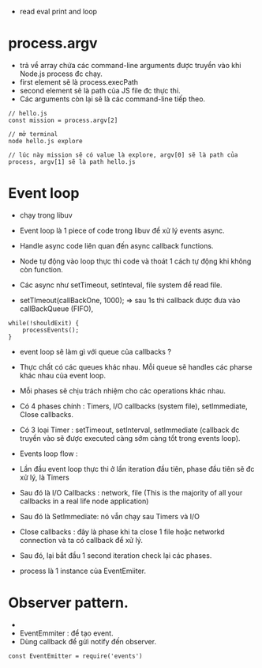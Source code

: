 - read eval print and loop

# process.argv 
- trả về array chứa các command-line arguments được truyền vào khi Node.js process đc chạy.
- first element sẽ là process.execPath 
- second element sẽ là path của JS file đc thực thi. 
- Các arguments còn lại sẽ là các command-line tiếp theo.

```
// hello.js
const mission = process.argv[2]

// mở terminal 
node hello.js explore

// lúc này mission sẽ có value là explore, argv[0] sẽ là path của process, argv[1] sẽ là path hello.js

```

# Event loop
- chạy trong libuv
- Event loop là 1 piece of code trong libuv để xử lý events async.
- Handle async code liên quan đến async callback functions.
- Node tự động vào loop thực thi code và thoát 1 cách tự động khi không còn function.
- Các async như setTimeout, setInteval, file system để read file.

- setTImeout(callBackOne, 1000); => sau 1s thì callback được đưa vào callBackQueue (FIFO), 

```
while(!shouldExit) {
    processEvents();
}

```

- event loop sẽ làm gì với queue của callbacks ? 
- Thực chất có các queues khác nhau. Mỗi queue sẽ handles các pharse khác nhau của event loop.
- Mỗi phases sẽ chịu trách nhiệm cho các operations khác nhau. 
- Có 4 phases chính : Timers, I/O callbacks (system file), setImmediate, Close callbacks.

- Có 3 loại Timer : setTimeout, setInterval, setImmediate (callback đc truyền vào sẽ được executed càng sớm càng tốt trong events loop).

- Events loop flow : 
+ Lần đầu event loop thực thi ở lần iteration đầu tiên, phase đầu tiên sẽ đc xử lý, là Timers

+ Sau đó là I/O Callbacks : network, file 
(This is the majority of all your callbacks in a real life node application)

+ Sau đó là SetImmediate: nó vẫn chạy sau Timers và I/O

+ Close callbacks : đây là phase khi ta close 1 file hoặc networkd connection và ta có callback để xử lý.

+ Sau đó, lại bắt đầu 1 second iteration check lại các phases.

- process là 1 instance của EventEmiiter.


# Observer pattern.

- 
- EventEmmiter : để tạo event.
- Dùng callback để gửi notify đến observer.

```
const EventEmitter = require('events')

```




